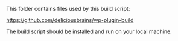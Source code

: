 This folder contains files used by this build script:

https://github.com/deliciousbrains/wp-plugin-build

The build script should be installed and run on your local machine.
